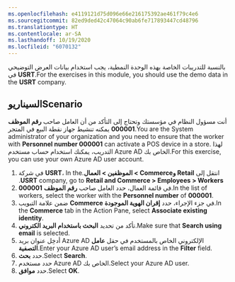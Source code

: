 ```yaml
---
ms.openlocfilehash: e4119121d75d096e66e216175392ae461f79c4e6
ms.sourcegitcommit: 82ed9ded42c47064c90ab6fe717893447cd48796
ms.translationtype: HT
ms.contentlocale: ar-SA
ms.lasthandoff: 10/19/2020
ms.locfileid: "6070132"
---
```

<span data-ttu-id="dccec-101">بالنسبة للتدريبات الخاصة بهذه الوحدة النمطية، يجب استخدام بيانات العرض التوضيحي في **USRT**.</span><span class="sxs-lookup"><span data-stu-id="dccec-101">For the exercises in this module, you should use the demo data in the **USRT** company.</span></span>

## <a name="scenario"></a><span data-ttu-id="dccec-102">السيناريو</span><span class="sxs-lookup"><span data-stu-id="dccec-102">Scenario</span></span>
<span data-ttu-id="dccec-103">أنت مسؤول النظام في مؤسستك وتحتاج إلى التأكد من أن العامل صاحب **رقم الموظف 000001** يمكنه تنشيط جهاز نقطة البيع في المتجر.</span><span class="sxs-lookup"><span data-stu-id="dccec-103">You are the System administrator of your organization and you need to ensure that the worker with **Personnel number 000001** can activate a POS device in a store.</span></span> <span data-ttu-id="dccec-104">لهذا التدريب، يمكنك استخدام حساب مستخدم Azure AD الخاص بك.</span><span class="sxs-lookup"><span data-stu-id="dccec-104">For this exercise, you can use your own Azure AD user account.</span></span>

1. <span data-ttu-id="dccec-105">في شركة **USRT**، انتقل إلى **‬‏‫Retail وCommerce > الموظفين > العمال**.</span><span class="sxs-lookup"><span data-stu-id="dccec-105">In the **USRT** company, go to **Retail and Commerce > Employees > Workers**.</span></span>
2. <span data-ttu-id="dccec-106">في قائمة العمال، حدد العامل صاحب **رقم الموظف** **000001**.</span><span class="sxs-lookup"><span data-stu-id="dccec-106">In the list of workers, select the worker with the **Personnel number** of **000001**.</span></span>
3. <span data-ttu-id="dccec-107">ضمن علامة التبويب **Commerce** في جزء الإجراء، حدد **إقران الهوية الموجودة**.</span><span class="sxs-lookup"><span data-stu-id="dccec-107">In the **Commerce** tab in the Action Pane, select **Associate existing identity**.</span></span>
4. <span data-ttu-id="dccec-108">تأكد من تحديد **البحث باستخدام البريد الكتروني**.</span><span class="sxs-lookup"><span data-stu-id="dccec-108">Make sure that **Search using email** is selected.</span></span>
5. <span data-ttu-id="dccec-109">أدخِل عنوان بريد Azure AD الإلكتروني الخاص بالمستخدم في حقل **عامل التصفية**.</span><span class="sxs-lookup"><span data-stu-id="dccec-109">Enter your Azure AD user’s email address in the **Filter** field.</span></span> 
6. <span data-ttu-id="dccec-110">حدد **بحث**.</span><span class="sxs-lookup"><span data-stu-id="dccec-110">Select **Search**.</span></span>
7. <span data-ttu-id="dccec-111">حدد مستخدم Azure AD الخاص بك.</span><span class="sxs-lookup"><span data-stu-id="dccec-111">Select your Azure AD user.</span></span>
8. <span data-ttu-id="dccec-112">حدد **موافق**.</span><span class="sxs-lookup"><span data-stu-id="dccec-112">Select **OK**.</span></span>

